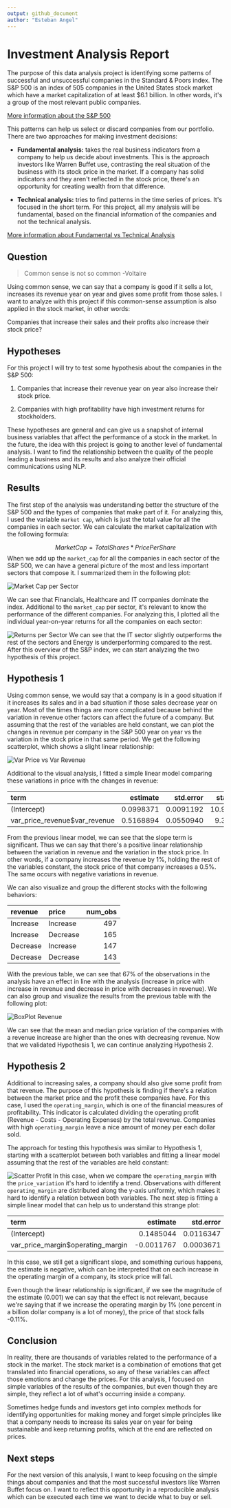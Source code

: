 ```yaml
---
output: github_document
author: "Esteban Angel"
---
```



# Investment Analysis Report



The purpose of this data analysis project is identifying some patterns of successful and unsuccessful companies in the Standard & Poors index. The S&P 500 is an index of 505 companies in the United States stock market which have a market capitalization of at least $6.1 billion. In other words, it's a group of the most relevant public companies.

[More information about the S&P 500](https://www.investopedia.com/terms/s/sp500.asp)

This patterns can help us select or discard companies from our portfolio. There are two approaches for making investment decisions:

- **Fundamental analysis:** takes the real business indicators from a company to help us decide about investments. This is the approach investors like Warren Buffet use, contrasting the real situation of the business with its stock price in the market. If a company has solid indicators and they aren't reflected in the stock price, there's an opportunity for creating wealth from that difference.

- **Technical analysis:** tries to find patterns in the time series of prices. It's focused in the short term. For this project, all my analysis will be fundamental, based on the financial information of the companies and not the technical analysis.

[More information about Fundamental vs Technical Analysis ](https://www.investopedia.com/university/technical/techanalysis2.asp)

## Question

> Common sense is not so common -Voltaire

Using common sense, we can say that a company is good if it sells a lot, increases its revenue year on year and gives some profit from those sales. I want to analyze with this project if this common-sense assumption is also applied in the stock market, in other words:

Companies that increase their sales and their profits also increase their stock price?


## Hypotheses

For this project I will try to test some hypothesis about the companies in the S&P 500:

1. Companies that increase their revenue year on year also increase their stock price.

2. Companies with high profitability have high investment returns for stockholders.

These hypotheses are general and can give us a snapshot of internal business variables that affect the performance of a stock in the market. In the future, the idea with this project is going to another level of fundamental analysis. I want to find the relationship between the quality of the people leading a business and its results and also analyze their official communications using NLP.

## Results

The first step of the analysis was understanding better the structure of the S&P 500 and the types of companies that make part of it. For analyzing this, I used the variable `market cap`, which is just the total value for all the companies in each sector. We can calculate the market capitalization with the following formula:

$$MarketCap = TotalShares * PricePerShare$$
When we add up the `market_cap` for all the companies in each sector of the S&P 500, we can have a general picture of the most and less important sectors that compose it. I summarized them in the following plot:

![Market Cap per Sector](../../results/figures/eda_plot_2.png)

We can see that Financials, Healthcare and IT companies dominate the index. Additional to the `market_cap` per sector, it's relevant to know the performance of the different companies. For analyzing this, I plotted all the individual year-on-year returns for all the companies on each sector:

![Returns per Sector](../../results/figures/eda_plot_1.png)
We can see that the IT sector slightly outperforms the rest of the sectors and Energy is underperforming compared to the rest. After this overview of the S&P index, we can start analyzing the two hypothesis of this project.

## Hypothesis 1

Using common sense, we would say that a company is in a good situation if it increases its sales and in a bad situation if those sales decrease year on year. Most of the times things are more complicated because behind the variation in revenue other factors can affect the future of a company. But assuming that the rest of the variables are held constant, we can plot the changes in revenue per company in the S&P 500 year on year vs the variation in the stock price in that same period. We get the following scatterplot, which shows a slight linear relationship:

![Var Price vs Var Revenue](../../results/figures/hyp_1_plot_1.png)

Additional to the visual analysis, I fitted a simple linear model comparing these variations in price with the changes in revenue:


|term                          |  estimate| std.error| statistic| p.value|
|:-----------------------------|---------:|---------:|---------:|-------:|
|(Intercept)                   | 0.0998371| 0.0091192|  10.94804|       0|
|var_price_revenue$var_revenue | 0.5168894| 0.0550940|   9.38195|       0|

From the previous linear model, we can see that the slope term is significant. Thus we can say that there's a positive linear relationship between the variation in revenue and the variation in the stock price. In other words, if a company increases the revenue by 1%, holding the rest of the variables constant, the stock price of that company increases a 0.5%. The same occurs with negative variations in revenue.

We can also visualize and group the different stocks with the following behaviors:


|revenue  |price    | num_obs|
|:--------|:--------|-------:|
|Increase |Increase |     497|
|Increase |Decrease |     165|
|Decrease |Increase |     147|
|Decrease |Decrease |     143|
With the previous table, we can see that 67% of the observations in the analysis have an effect in line with the analysis (increase in price with increase in revenue and decrease in price with decreases in revenue). We can also group and visualize the results from the previous table with the following plot:

![BoxPlot Revenue](../../results/figures/hyp_1_plot_2.png)

We can see that the mean and median price variation of the companies with a revenue increase are higher than the ones with decreasing revenue. Now that we validated Hypothesis 1, we can continue analyzing Hypothesis 2.

## Hypothesis 2

Additional to increasing sales, a company should also give some profit from that revenue. The purpose of this hypothesis is finding if there's a relation between the market price and the profit these companies have. For this case, I used the `operating_margin`, which is one of the financial measures of profitability. This indicator is calculated dividing the operating profit (Revenue - Costs - Operating Expenses) by the total revenue. Companies with high `operating_margin` leave a nice amount of money per each dollar sold.

The approach for testing this hypothesis was similar to Hypothesis 1, starting with a scatterplot between both variables and fitting a linear model assuming that the rest of the variables are held constant:

![Scatter Profit](../../results/figures/hyp_2_plot_1.png)
In this case, when we compare the `operating_margin` with the `price_variation` it's hard to identify a trend. Observations with different `operating_margin` are distributed along the y-axis uniformly, which makes it hard to identify a relation between both variables. The next step is fitting a simple linear model that can help us to understand this strange plot:


|term                              |   estimate| std.error| statistic|   p.value|
|:---------------------------------|----------:|---------:|---------:|---------:|
|(Intercept)                       |  0.1485044| 0.0116347| 12.763926| 0.0000000|
|var_price_margin$operating_margin | -0.0011767| 0.0003671| -3.205148| 0.0013949|
In this case, we still get a significant slope, and something curious happens, the estimate is negative, which can be interpreted that on each increase in the operating margin of a company, its stock price will fall. 

Even though the linear relationship is significant, if we see the magnitude of the estimate (0.001) we can say that the effect is not relevant, because we're saying that if we increase the operating margin by 1% (one percent in a billion dollar company is a lot of money), the price of that stock falls -0.11%.

## Conclusion

In reality, there are thousands of variables related to the performance of a stock in the market. The stock market is a combination of emotions that get translated into financial operations, so any of these variables can affect those emotions and change the prices. For this analysis, I focused on simple variables of the results of the companies, but even though they are simple, they reflect a lot of what's occurring inside a company.

Sometimes hedge funds and investors get into complex methods for identifying opportunities for making money and forget simple principles like that a company needs to increase its sales year on year for being sustainable and keep returning profits, which at the end are reflected on prices.

## Next steps

For the next version of this analysis, I want to keep focusing on the simple things about companies and that the most successful investors like Warren Buffet focus on. I want to reflect this opportunity in a reproducible analysis which can be executed each time we want to decide what to buy or sell.
